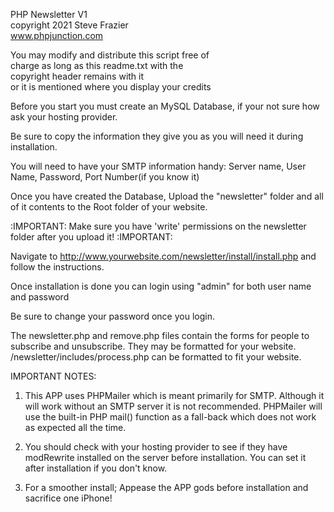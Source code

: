 PHP Newsletter V1                                 
copyright 2021 Steve Frazier                      
www.phpjunction.com                               
                                                   
You may modify and distribute this script free of  
charge as long as this readme.txt with the        
copyright header remains with it                  
or it is mentioned where you display your credits                      


Before you start you must create an MySQL Database, if your not sure how ask your hosting provider.

Be sure to copy the information they give you as you will need it during installation.

You will need to have your SMTP information handy: Server name, User Name, Password, Port Number(if you know it)

Once you have created the Database, Upload the "newsletter" folder and all of it contents to the Root folder of your website.

:IMPORTANT: Make sure you have 'write' permissions on the newsletter folder after you upload it! :IMPORTANT:

Navigate to http://www.yourwebsite.com/newsletter/install/install.php and follow the instructions.

Once installation is done you can login using "admin" for both user name and password

Be sure to change your password once you login.

The newsletter.php and remove.php files contain the forms for people to subscribe and unsubscribe. They may be formatted for your website.
/newsletter/includes/process.php can be formatted to fit your website.

IMPORTANT NOTES:
1. This APP uses PHPMailer which is meant primarily for SMTP. Although it will work without an SMTP server it is not recommended. 
   PHPMailer will use the built-in PHP mail() function as a fall-back which does not work as expected all the time.

2. You should check with your hosting provider to see if they have modRewrite installed on the server before installation.
   You can set it after installation if you don't know.

3. For a smoother install; Appease the APP gods before installation and sacrifice one iPhone!

